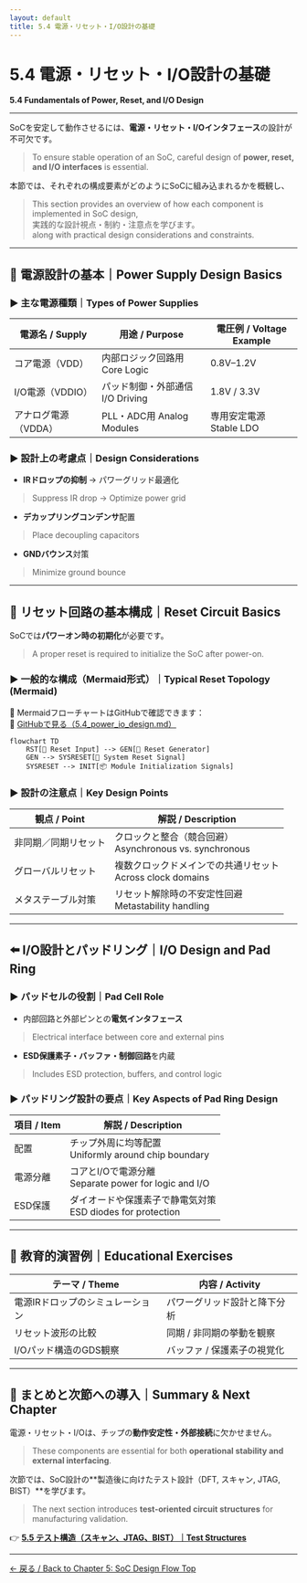 ```yaml
---
layout: default
title: 5.4 電源・リセット・I/O設計の基礎
---
```


# 5.4 電源・リセット・I/O設計の基礎  
**5.4 Fundamentals of Power, Reset, and I/O Design**

---

SoCを安定して動作させるには、**電源・リセット・I/Oインタフェース**の設計が不可欠です。  
> To ensure stable operation of an SoC, careful design of **power, reset, and I/O interfaces** is essential.

本節では、それぞれの構成要素がどのようにSoCに組み込まれるかを概観し、  
> This section provides an overview of how each component is implemented in SoC design,  
実践的な設計視点・制約・注意点を学びます。  
> along with practical design considerations and constraints.

---

## 🔋 電源設計の基本｜Power Supply Design Basics

### ▶ 主な電源種類｜Types of Power Supplies

| 電源名 / Supply       | 用途 / Purpose                    | 電圧例 / Voltage Example |
|------------------------|------------------------------------|--------------------------|
| コア電源（VDD）        | 内部ロジック回路用 Core Logic     | 0.8V–1.2V                |
| I/O電源（VDDIO）       | パッド制御・外部通信 I/O Driving  | 1.8V / 3.3V              |
| アナログ電源（VDDA）   | PLL・ADC用 Analog Modules         | 専用安定電源 Stable LDO  |

### ▶ 設計上の考慮点｜Design Considerations

- **IRドロップの抑制** → パワーグリッド最適化  
> Suppress IR drop → Optimize power grid
- **デカップリングコンデンサ**配置  
> Place decoupling capacitors
- **GNDバウンス**対策  
> Minimize ground bounce

---

## 🔁 リセット回路の基本構成｜Reset Circuit Basics

SoCでは**パワーオン時の初期化**が必要です。  
> A proper reset is required to initialize the SoC after power-on.

### ▶ 一般的な構成（Mermaid形式）｜Typical Reset Topology (Mermaid)

📌 MermaidフローチャートはGitHubで確認できます：  
🔗 [GitHubで見る（5.4_power_io_design.md）](https://github.com/Samizo-AITL/Edusemi-v4x/blob/main/chapter5_soc_design_flow/5.4_power_io_design.md)

```mermaid
flowchart TD
    RST[🔁 Reset Input] --> GEN[🧩 Reset Generator]
    GEN --> SYSRESET[🔄 System Reset Signal]
    SYSRESET --> INIT[📦 Module Initialization Signals]
```

### ▶ 設計の注意点｜Key Design Points

| 観点 / Point              | 解説 / Description |
|---------------------------|--------------------|
| 非同期／同期リセット     | クロックと整合（競合回避）<br>Asynchronous vs. synchronous |
| グローバルリセット       | 複数クロックドメインでの共通リセット<br>Across clock domains |
| メタステーブル対策       | リセット解除時の不安定性回避<br>Metastability handling |

---

## ⬅️ I/O設計とパッドリング｜I/O Design and Pad Ring

### ▶ パッドセルの役割｜Pad Cell Role

- 内部回路と外部ピンとの**電気インタフェース**  
> Electrical interface between core and external pins  
- **ESD保護素子・バッファ・制御回路**を内蔵  
> Includes ESD protection, buffers, and control logic

### ▶ パッドリング設計の要点｜Key Aspects of Pad Ring Design

| 項目 / Item       | 解説 / Description |
|-------------------|--------------------|
| 配置              | チップ外周に均等配置<br>Uniformly around chip boundary |
| 電源分離          | コアとI/Oで電源分離<br>Separate power for logic and I/O |
| ESD保護           | ダイオードや保護素子で静電気対策<br>ESD diodes for protection |

---

## 🔧 教育的演習例｜Educational Exercises

| テーマ / Theme                      | 内容 / Activity |
|-------------------------------------|------------------|
| 電源IRドロップのシミュレーション    | パワーグリッド設計と降下分析 |
| リセット波形の比較                  | 同期 / 非同期の挙動を観察 |
| I/Oパッド構造のGDS観察              | バッファ / 保護素子の視覚化 |

---

## 📘 まとめと次節への導入｜Summary & Next Chapter

電源・リセット・I/Oは、チップの**動作安定性・外部接続**に欠かせません。  
> These components are essential for both **operational stability and external interfacing**.

次節では、SoC設計の**製造後に向けたテスト設計（DFT, スキャン, JTAG, BIST）**を学びます。  
> The next section introduces **test-oriented circuit structures** for manufacturing validation.

👉 [**5.5 テスト構造（スキャン、JTAG、BIST）｜Test Structures**](5.5_test_structures.md)

---

[← 戻る / Back to Chapter 5: SoC Design Flow Top](./README.md)
